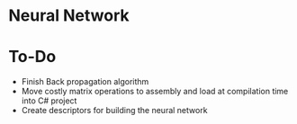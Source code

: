 # Neural Network
  # To-Do
  - Finish Back propagation algorithm
  - Move costly matrix operations to assembly and load at compilation time into C# project
  - Create descriptors for building the neural network
